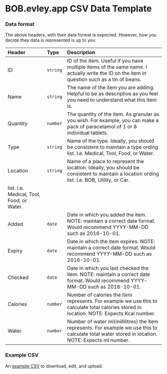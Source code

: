 # BOB.evley.app CSV Data Template


### Data format
The above headers, with their data format is expected. However, how you decide they data is represented is up to you.


| Header | Type | Description |
| :--- | :--- | :--- |
| ID | `string` | ID of the item. Useful if you have multiple items of the same name. I actually write the ID on the item in question such as a tin of beans. |
| Name | `string` | The name of the item you are adding. Helpful to be as descriptive as you feel you need to understand what this item is. |
| Quantity | `number` | The quantity of the item. As granular as you wish. For example, you can make a pack of paracetamol of 1 or 8 individual tablets. |
| Type | `string` | Name of the type. Ideally, you should be consistent to maintain a type ording list. I.e. Medical, Tool, Food, or Water. |
| Location | `string` | Name of a place to represent the location. Ideally, you should be consistent to maintain a location ording list. I.e. BOB, Utility, or Car. |
list. I.e. Medical, Tool, Food, or Water. |
| Added | `date` | Date in which you added the item. NOTE: maintain a correct date format. Would recommend YYYY-MM-DD such as 2016-10-01. |
| Expiry | `date` | Date in which the item expires. NOTE: maintain a correct date format. Would recommend YYYY-MM-DD such as 2016-10-01. |
| Checked | `date` | Date in which you last checked the item. NOTE: maintain a correct date format. Would recommend YYYY-MM-DD such as 2016-10-01. |
| Calories | `number` | Number of calories the item represents. For example we use this to calculate total calories stored in location. NOTE: Expects Kcal number. |
| Water | `number` | Number of water ml(millilitres) the item represents. For example we use this to calculate total water stored in location. NOTE: Expects ml number. |


### Example CSV

An [example CSV](https://github.com/evley/bob/tree/master/src/assets/template/example.csv) to download, edit, and upload.
